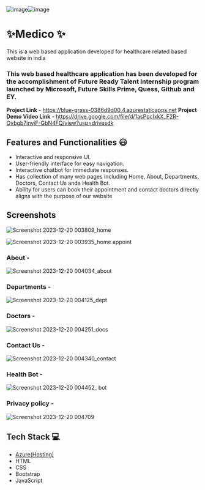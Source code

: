 ![image](https://github.com/2000031981/FRT_project/assets/113927478/f404ca81-904d-48fd-a6c5-f3a0d191afb1)![image](https://github.com/2000031981/FRT_project/assets/113927478/b396a5e3-e39d-46b6-9f7a-52190f26f2b6)
# ✨Medico ✨

This is a web based application developed for healthcare related based website in india

### This web based healthcare application has been developed for the accomplishment of Future Ready Talent Internship program launched by Microsoft, Future Skills Prime, Quess, Github and EY.


**Project Link** - https://blue-grass-0386d9d00.4.azurestaticapps.net **Project Demo Video Link** - https://drive.google.com/file/d/1asPpcIxkX_F2R-Ovbgb7invjF-GbN4FQ/view?usp=drivesdk


## Features and Functionalities 😃

- Interactive and responsive UI.
- User-friendly interface for easy navigation.
- Interactive chatbot for immediate responses.
- Has collection of many web pages including Home, About, Departments, Doctors, Contact Us anda Health Bot.
- Ability for users can book their appointment and contact doctors directly aligns with the purpose of our website


## Screenshots



![Screenshot 2023-12-20 003809_home](https://github.com/2000031981/FRT_project/assets/113927478/0473ba1e-e236-48ff-810e-ced0dad14947)

![Screenshot 2023-12-20 003935_home appoint](https://github.com/2000031981/FRT_project/assets/113927478/21f63838-f2bf-432e-9357-d732bcd89d3a)


   

### About -

![Screenshot 2023-12-20 004034_about](https://github.com/2000031981/FRT_project/assets/113927478/6ca78505-7c1d-4a07-99ba-33beae2e86f3)

### Departments -

![Screenshot 2023-12-20 004125_dept](https://github.com/2000031981/FRT_project/assets/113927478/8a4bf116-d6e7-4f3e-aa0a-28db9089cc23)

### Doctors - 

![Screenshot 2023-12-20 004251_docs](https://github.com/2000031981/FRT_project/assets/113927478/15472e80-8bc5-4bba-8cdf-31f3587f5e71)

### Contact Us -

![Screenshot 2023-12-20 004340_contact ](https://github.com/2000031981/FRT_project/assets/113927478/cb4395a9-41f1-4378-a2df-8cd136a2274d)

### Health Bot -

![Screenshot 2023-12-20 004452_ bot](https://github.com/2000031981/FRT_project/assets/113927478/871f5ba0-2d02-49d7-9df1-a0405989a5e8)




### Privacy policy -


![Screenshot 2023-12-20 004709](https://github.com/2000031981/FRT_project/assets/113927478/70c9e142-2c8c-4d6f-a466-471311f48f6d)



## Tech Stack 💻

- [Azure(Hosting)](https://azure.microsoft.com/en-in/features/azure-portal/)
- HTML
- CSS
- Bootstrap
- JavaScript
